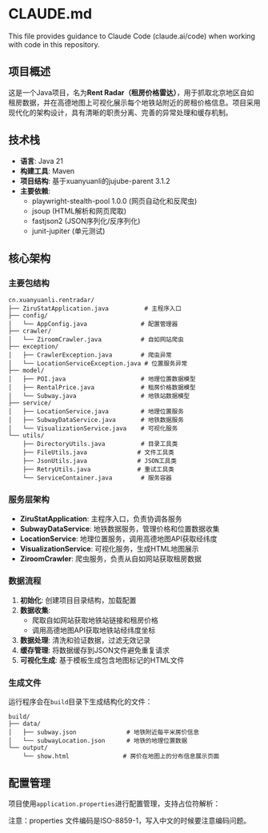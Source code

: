 # CLAUDE.md

This file provides guidance to Claude Code (claude.ai/code) when working with code in this repository.

## 项目概述

这是一个Java项目，名为**Rent Radar（租房价格雷达）**，用于抓取北京地区自如租房数据，并在高德地图上可视化展示每个地铁站附近的房租价格信息。项目采用现代化的架构设计，具有清晰的职责分离、完善的异常处理和缓存机制。

## 技术栈

- **语言**: Java 21
- **构建工具**: Maven
- **项目结构**: 基于xuanyuanli的jujube-parent 3.1.2
- **主要依赖**:
  - playwright-stealth-pool 1.0.0 (网页自动化和反爬虫)
  - jsoup (HTML解析和网页爬取) 
  - fastjson2 (JSON序列化/反序列化)
  - junit-jupiter (单元测试)

## 核心架构

### 主要包结构

```
cn.xuanyuanli.rentradar/
├── ZiruStatApplication.java          # 主程序入口
├── config/
│   └── AppConfig.java               # 配置管理器
├── crawler/
│   └── ZiroomCrawler.java           # 自如网站爬虫
├── exception/
│   ├── CrawlerException.java        # 爬虫异常
│   └── LocationServiceException.java # 位置服务异常
├── model/
│   ├── POI.java                     # 地理位置数据模型
│   ├── RentalPrice.java             # 租房价格数据模型
│   └── Subway.java                  # 地铁站数据模型
├── service/
│   ├── LocationService.java         # 地理位置服务
│   ├── SubwayDataService.java       # 地铁数据服务
│   └── VisualizationService.java    # 可视化服务
└── utils/
    ├── DirectoryUtils.java          # 目录工具类
    ├── FileUtils.java              # 文件工具类
    ├── JsonUtils.java              # JSON工具类
    ├── RetryUtils.java             # 重试工具类
    └── ServiceContainer.java        # 服务容器
```

### 服务层架构

- **ZiruStatApplication**: 主程序入口，负责协调各服务
- **SubwayDataService**: 地铁数据服务，管理价格和位置数据收集
- **LocationService**: 地理位置服务，调用高德地图API获取经纬度
- **VisualizationService**: 可视化服务，生成HTML地图展示
- **ZiroomCrawler**: 爬虫服务，负责从自如网站获取租房数据

### 数据流程

1. **初始化**: 创建项目目录结构，加载配置
2. **数据收集**: 
   - 爬取自如网站获取地铁站链接和租房价格
   - 调用高德地图API获取地铁站经纬度坐标
3. **数据处理**: 清洗和验证数据，过滤无效记录
4. **缓存管理**: 将数据缓存到JSON文件避免重复请求
5. **可视化生成**: 基于模板生成包含地图标记的HTML文件

### 生成文件

运行程序会在`build`目录下生成结构化的文件：
```
build/
├── data/
│   ├── subway.json              # 地铁附近每平米房价信息
│   └── subwayLocation.json      # 地铁的地理位置数据
└── output/
    └── show.html               # 房价在地图上的分布信息展示页面
```

## 配置管理

项目使用`application.properties`进行配置管理，支持占位符解析：

注意：properties 文件编码是ISO-8859-1，写入中文的时候要注意编码问题。
